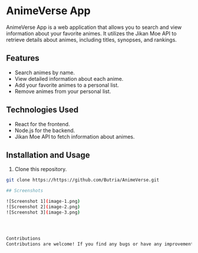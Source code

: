 # AnimeVerse App

AnimeVerse App is a web application that allows you to search and view information about your favorite animes. It utilizes the Jikan Moe API to retrieve details about animes, including titles, synopses, and rankings.

## Features

- Search animes by name.
- View detailed information about each anime.
- Add your favorite animes to a personal list.
- Remove animes from your personal list.

## Technologies Used

- React for the frontend.
- Node.js for the backend.
- Jikan Moe API to fetch information about animes.

## Installation and Usage

1. Clone this repository.

```bash
git clone https://https://github.com/Butria/AnimeVerse.git

## Screenshots

![Screenshot 1](image-1.png)
![Screenshot 2](image-2.png)
![Screenshot 3](image-3.png)




Contributions
Contributions are welcome! If you find any bugs or have any improvements, please create an issue or submit a pull request.
